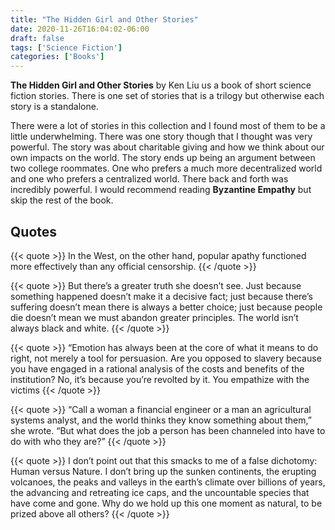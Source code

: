```yaml
---
title: "The Hidden Girl and Other Stories"
date: 2020-11-26T16:04:02-06:00
draft: false
tags: ['Science Fiction']
categories: ['Books']
---
```


__The Hidden Girl and Other Stories__ by Ken Liu us a book of short science fiction stories. There is one set of stories that is a trilogy but otherwise each story is a standalone.

There were a lot of stories in this collection and I found most of them to be a little underwhelming. There was one story though that I thought was very powerful. The story was about charitable giving and how we think about our own impacts on the world. The story ends up being an argument between two college roommates. One who prefers a much more decentralized world and one who prefers a centralized world. There back and forth was incredibly powerful. I would recommend reading __Byzantine Empathy__ but skip the rest of the book.

## Quotes

{{< quote >}}
In the West, on the other hand, popular apathy functioned more effectively than any official censorship.
{{< /quote >}}

{{< quote >}}
But there’s a greater truth she doesn’t see. Just because something happened doesn’t make it a decisive fact; just because there’s suffering doesn’t mean there is always a better choice; just because people die doesn’t mean we must abandon greater principles. The world isn’t always black and white.
{{< /quote >}}


{{< quote >}}
“Emotion has always been at the core of what it means to do right, not merely a tool for persuasion. Are you opposed to slavery because you have engaged in a rational analysis of the costs and benefits of the institution? No, it’s because you’re revolted by it. You empathize with the victims
{{< /quote >}}


{{< quote >}}
“Call a woman a financial engineer or a man an agricultural systems analyst, and the world thinks they know something about them,” she wrote. “But what does the job a person has been channeled into have to do with who they are?”
{{< /quote >}}

{{< quote >}}
I don’t point out that this smacks to me of a false dichotomy: Human versus Nature. I don’t bring up the sunken continents, the erupting volcanoes, the peaks and valleys in the earth’s climate over billions of years, the advancing and retreating ice caps, and the uncountable species that have come and gone. Why do we hold up this one moment as natural, to be prized above all others?
{{< /quote >}}